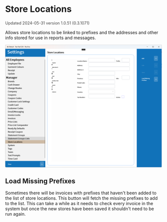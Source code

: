# Store Locations
<span style="font-size:.8rem;opacity:.8">Updated 2024-05-31 version 1.0.51 (0.3.1071)</span>

Allows store locations to be linked to prefixes and the addresses and other info stored for use in reports and messages.

![Store Locations](../../../.attachments/Documentation/StoreLocations.png "Store Locations")

## Load Missing Prefixes

Sometimes there will be invoices with prefixes that haven't been added to the list of store locations. This button will fetch the missing prefixes to add to the list. This can take a while as it needs to check every invoice in the system but once the new stores have been saved it shouldn't need to be run again.